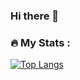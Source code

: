 ### Hi there 👋

<!--
**LoockBTL/LoockBTL** is a ✨ _special_ ✨ repository because its `README.md` (this file) appears on your GitHub profile.

Here are some ideas to get you started:

- 🔭 I’m currently working on ...
- 🌱 I’m currently learning ...
- 👯 I’m looking to collaborate on ...
- 🤔 I’m looking for help with ...
- 💬 Ask me about ...
- 📫 How to reach me: ...
- 😄 Pronouns: ...
- ⚡ Fun fact: ...
-->

### :fire: My Stats :
[![Top Langs](https://github-readme-stats.vercel.app/api/top-langs/?username=LoockBTL)](https://github.com/anuraghazra/github-readme-stats)

